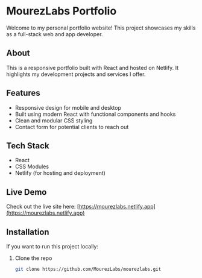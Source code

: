 # MourezLabs Portfolio

Welcome to my personal portfolio website! This project showcases my skills as a full-stack web and app developer.

## About

This is a responsive portfolio built with React and hosted on Netlify. It highlights my development projects and services I offer.

## Features

- Responsive design for mobile and desktop
- Built using modern React with functional components and hooks
- Clean and modular CSS styling
- Contact form for potential clients to reach out

## Tech Stack

- React
- CSS Modules
- Netlify (for hosting and deployment)

## Live Demo

Check out the live site here: [https://mourezlabs.netlify.app](https://mourezlabs.netlify.app)

## Installation

If you want to run this project locally:

1. Clone the repo  
   ```bash
   git clone https://github.com/MourezLabs/mourezlabs.git
